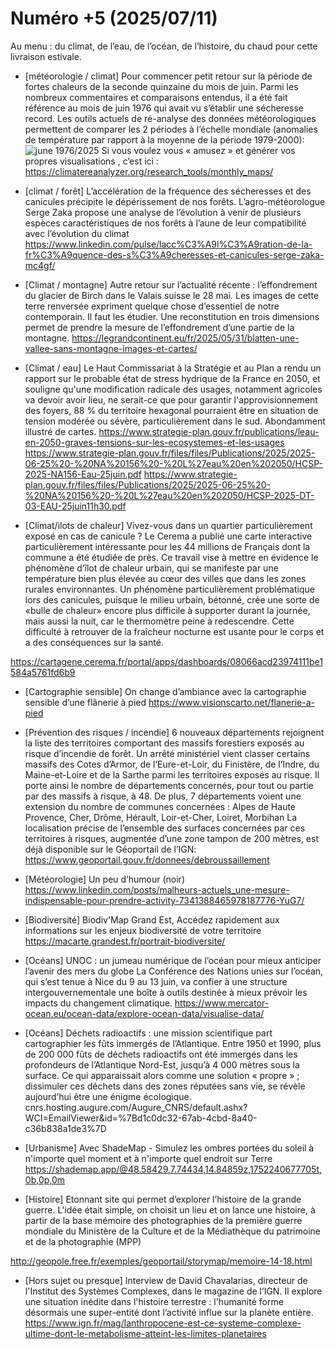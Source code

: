 # Numéro +5 (2025/07/11)

Au menu : du climat, de l’eau, de l’océan, de l’histoire, du chaud pour cette livraison estivale.

- [météorologie / climat] Pour commencer petit retour sur la période de fortes chaleurs de la seconde quinzaine du mois de juin. Parmi les nombreux commentaires et comparaisons entendus, il a été fait référence au mois de juin 1976 qui avait vu s’établir une sécheresse record. Les outils actuels de ré-analyse des données météorologiques permettent de comparer les 2 périodes à l’échelle mondiale (anomalies de température par rapport à la moyenne de la période 1979-2000):
![june 1976/2025](../ressources/meteo1976-2025.jpg)
 Si vous voulez vous « amusez » et générer vos propres visualisations , c’est ici :
https://climatereanalyzer.org/research_tools/monthly_maps/

- [climat / forêt] L’accélération de la fréquence des sécheresses et des canicules précipite le dépérissement de nos forêts. L’agro-météorologue Serge Zaka propose une analyse de l’évolution à venir de plusieurs espèces caractéristiques de nos forêts à l’aune de leur compatibilité avec l’évolution du climat
https://www.linkedin.com/pulse/lacc%C3%A9l%C3%A9ration-de-la-fr%C3%A9quence-des-s%C3%A9cheresses-et-canicules-serge-zaka-mc4gf/


- [Climat / montagne] Autre retour sur l’actualité récente : l’effondrement du glacier de Birch dans le Valais suisse le 28 mai. Les images de cette terre renversée expriment quelque chose d’essentiel de notre contemporain.
Il faut les étudier. Une reconstitution en trois dimensions permet de prendre la mesure de l’effondrement d’une partie de la montagne.
https://legrandcontinent.eu/fr/2025/05/31/blatten-une-vallee-sans-montagne-images-et-cartes/

- [Climat / eau] Le Haut Commissariat à la Stratégie et au Plan a rendu un rapport sur le probable état de stress hydrique de la France en 2050, et souligne qu'une modification radicale des usages, notamment agricoles va devoir avoir lieu, ne serait-ce que pour garantir l'approvisionnement des foyers, 88 % du territoire hexagonal pourraient être en situation de tension modérée ou sévère, particulièrement dans le sud. Abondamment illustré de cartes.
https://www.strategie-plan.gouv.fr/publications/leau-en-2050-graves-tensions-sur-les-ecosystemes-et-les-usages
https://www.strategie-plan.gouv.fr/files/files/Publications/2025/2025-06-25%20-%20NA%20156%20-%20L%27eau%20en%202050/HCSP-2025-NA156-Eau-25juin.pdf
https://www.strategie-plan.gouv.fr/files/files/Publications/2025/2025-06-25%20-%20NA%20156%20-%20L%27eau%20en%202050/HCSP-2025-DT-03-EAU-25juin11h30.pdf

- [Climat/ilots de chaleur] Vivez-vous dans un quartier particulièrement exposé en cas de canicule ? Le Cerema a publié une carte interactive particulièrement intéressante pour les 44 millions de Français dont la commune a été étudiée de près. Ce travail vise à mettre en évidence le phénomène d’îlot de chaleur urbain, qui se manifeste par une température bien plus élevée au cœur des villes que dans les zones rurales environnantes. Un phénomène particulièrement problématique lors des canicules, puisque le milieu urbain, bétonné, crée une sorte de «bulle de chaleur» encore plus difficile à supporter durant la journée, mais aussi la nuit, car le thermomètre peine à redescendre. Cette difficulté à retrouver de la fraîcheur nocturne est usante pour le corps et a des conséquences sur la santé.

https://cartagene.cerema.fr/portal/apps/dashboards/08066acd23974111be1584a5761fd6b9

- [Cartographie sensible] On change d’ambiance avec la cartographie sensible d’une flânerie à pied
https://www.visionscarto.net/flanerie-a-pied

- [Prévention des risques / incendie] 6 nouveaux départements rejoignent la liste des territoires comportant des massifs forestiers exposés au risque d’incendie de forêt.
Un arrêté ministériel vient classer certains massifs des Cotes d’Armor, de l’Eure-et-Loir, du Finistère, de l’Indre, du Maine-et-Loire et de la Sarthe parmi les territoires exposés au risque. Il porte ainsi le nombre de départements concernés, pour tout ou partie par des massifs à risque, à 48. De plus, 7 départements voient une extension du nombre de communes concernées : Alpes de Haute Provence, Cher, Drôme, Hérault, Loir-et-Cher, Loiret, Morbihan
La localisation précise de l’ensemble des surfaces concernées par ces territoires à risques, augmentée d’une zone tampon de 200 mètres, est déjà disponible sur le Géoportail de l’IGN: 
https://www.geoportail.gouv.fr/donnees/debroussaillement

- [Météorologie] Un peu d’humour (noir)
https://www.linkedin.com/posts/malheurs-actuels_une-mesure-indispensable-pour-prendre-activity-7341388465978187776-YuG7/

- [Biodiversité] Biodiv'Map Grand Est, Accédez rapidement aux informations sur les enjeux biodiversité de votre territoire
https://macarte.grandest.fr/portrait-biodiversite/
- [Océans] UNOC : un jumeau numérique de l’océan pour mieux anticiper l’avenir des mers du globe
La Conférence des Nations unies sur l’océan, qui s’est tenue à Nice du 9 au 13 juin, va confier à une structure intergouvernementale une boîte à outils destinée à mieux prévoir les impacts du changement climatique.
https://www.mercator-ocean.eu/ocean-data/explore-ocean-data/visualise-data/

- [Océans] Déchets radioactifs : une mission scientifique part cartographier les fûts immergés de l’Atlantique. Entre 1950 et 1990, plus de 200 000 fûts de déchets radioactifs ont été immergés dans les profondeurs de l’Atlantique Nord-Est, jusqu’à 4 000 mètres sous la surface. Ce qui apparaissait alors comme une solution « propre » ; dissimuler ces déchets dans des zones réputées sans vie, se révèle aujourd’hui être une énigme écologique.
cnrs.hosting.augure.com/Augure_CNRS/default.ashx?WCI=EmailViewer&id=%7Bd1c0dc32-67ab-4cbd-8a40-c36b838a1de3%7D


- [Urbanisme] Avec ShadeMap - Simulez les ombres portées du soleil à n'importe quel moment et à n'importe quel endroit sur Terre
https://shademap.app/@48.58429,7.74434,14.84859z,1752240677705t,0b,0p,0m


- [Histoire] Etonnant site qui permet d’explorer l’histoire de la grande guerre. L'idée était simple, on choisit un lieu et on lance une histoire, à partir de la base mémoire des photographies de la première guerre mondiale du Ministère de la Culture et de la Médiathèque du patrimoine et de la photographie (MPP)

http://geopole.free.fr/exemples/geoportail/storymap/memoire-14-18.html

- [Hors sujet ou presque] Interview de David Chavalarias, directeur de l'Institut des Systèmes Complexes, dans le magazine de l’IGN. Il explore une situation inédite dans l'histoire terrestre : l'humanité forme désormais une super-entité dont l’activité influe sur la planète entière. 
https://www.ign.fr/mag/lanthropocene-est-ce-systeme-complexe-ultime-dont-le-metabolisme-atteint-les-limites-planetaires

